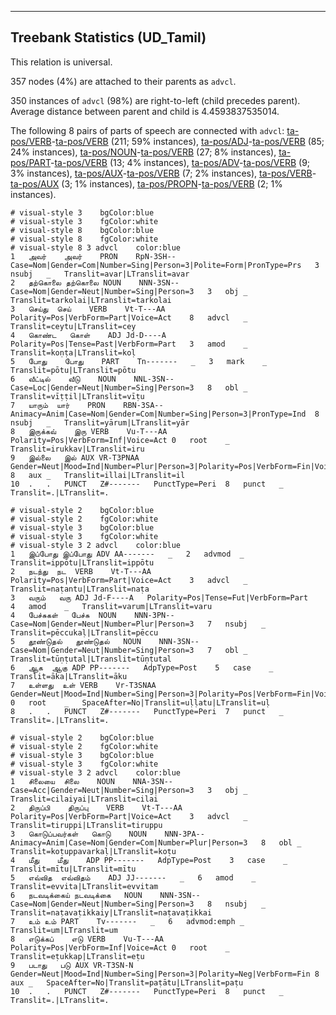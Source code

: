 

--------------------------------------------------------------------------------

## Treebank Statistics (UD_Tamil)

This relation is universal.

357 nodes (4%) are attached to their parents as `advcl`.

350 instances of `advcl` (98%) are right-to-left (child precedes parent).
Average distance between parent and child is 4.4593837535014.

The following 8 pairs of parts of speech are connected with `advcl`: [ta-pos/VERB]()-[ta-pos/VERB]() (211; 59% instances), [ta-pos/ADJ]()-[ta-pos/VERB]() (85; 24% instances), [ta-pos/NOUN]()-[ta-pos/VERB]() (27; 8% instances), [ta-pos/PART]()-[ta-pos/VERB]() (13; 4% instances), [ta-pos/ADV]()-[ta-pos/VERB]() (9; 3% instances), [ta-pos/AUX]()-[ta-pos/VERB]() (7; 2% instances), [ta-pos/VERB]()-[ta-pos/AUX]() (3; 1% instances), [ta-pos/PROPN]()-[ta-pos/VERB]() (2; 1% instances).


~~~ conllu
# visual-style 3	bgColor:blue
# visual-style 3	fgColor:white
# visual-style 8	bgColor:blue
# visual-style 8	fgColor:white
# visual-style 8 3 advcl	color:blue
1	அவர்	அவர்	PRON	RpN-3SH--	Case=Nom|Gender=Com|Number=Sing|Person=3|Polite=Form|PronType=Prs	3	nsubj	_	Translit=avar|LTranslit=avar
2	தற்கொலை	தற்கொலை	NOUN	NNN-3SN--	Case=Nom|Gender=Neut|Number=Sing|Person=3	3	obj	_	Translit=tarkolai|LTranslit=tarkolai
3	செய்து	செய்	VERB	Vt-T---AA	Polarity=Pos|VerbForm=Part|Voice=Act	8	advcl	_	Translit=ceytu|LTranslit=cey
4	கொண்ட	கொள்	ADJ	Jd-D----A	Polarity=Pos|Tense=Past|VerbForm=Part	3	amod	_	Translit=koṇṭa|LTranslit=koḷ
5	போது	போது	PART	Tn-------	_	3	mark	_	Translit=pōtu|LTranslit=pōtu
6	வீட்டில்	வீடு	NOUN	NNL-3SN--	Case=Loc|Gender=Neut|Number=Sing|Person=3	8	obl	_	Translit=vīṭṭil|LTranslit=vīṭu
7	யாரும்	யார்	PRON	RBN-3SA--	Animacy=Anim|Case=Nom|Gender=Com|Number=Sing|Person=3|PronType=Ind	8	nsubj	_	Translit=yārum|LTranslit=yār
8	இருக்கவ்	இரு	VERB	Vu-T---AA	Polarity=Pos|VerbForm=Inf|Voice=Act	0	root	_	Translit=irukkav|LTranslit=iru
9	இல்லை	இல்	AUX	VR-T3PNAA	Gender=Neut|Mood=Ind|Number=Plur|Person=3|Polarity=Pos|VerbForm=Fin|Voice=Act	8	aux	_	Translit=illai|LTranslit=il
10	.	.	PUNCT	Z#-------	PunctType=Peri	8	punct	_	Translit=.|LTranslit=.

~~~


~~~ conllu
# visual-style 2	bgColor:blue
# visual-style 2	fgColor:white
# visual-style 3	bgColor:blue
# visual-style 3	fgColor:white
# visual-style 3 2 advcl	color:blue
1	இப்போது	இப்போது	ADV	AA-------	_	2	advmod	_	Translit=ippōtu|LTranslit=ippōtu
2	நடந்து	நட	VERB	Vt-T---AA	Polarity=Pos|VerbForm=Part|Voice=Act	3	advcl	_	Translit=naṭantu|LTranslit=naṭa
3	வரும்	வரு	ADJ	Jd-F----A	Polarity=Pos|Tense=Fut|VerbForm=Part	4	amod	_	Translit=varum|LTranslit=varu
4	பேச்சுகள்	பேச்சு	NOUN	NNN-3PN--	Case=Nom|Gender=Neut|Number=Plur|Person=3	7	nsubj	_	Translit=pēccukaḷ|LTranslit=pēccu
5	தூண்டுதல்	தூண்டுதல்	NOUN	NNN-3SN--	Case=Nom|Gender=Neut|Number=Sing|Person=3	7	obl	_	Translit=tūṇṭutal|LTranslit=tūṇṭutal
6	ஆக	ஆகு	ADP	PP-------	AdpType=Post	5	case	_	Translit=āka|LTranslit=āku
7	உள்ளது	உள்	VERB	Vr-T3SNAA	Gender=Neut|Mood=Ind|Number=Sing|Person=3|Polarity=Pos|VerbForm=Fin|Voice=Act	0	root	_	SpaceAfter=No|Translit=uḷḷatu|LTranslit=uḷ
8	.	.	PUNCT	Z#-------	PunctType=Peri	7	punct	_	Translit=.|LTranslit=.

~~~


~~~ conllu
# visual-style 2	bgColor:blue
# visual-style 2	fgColor:white
# visual-style 3	bgColor:blue
# visual-style 3	fgColor:white
# visual-style 3 2 advcl	color:blue
1	சிலையை	சிலை	NOUN	NNA-3SN--	Case=Acc|Gender=Neut|Number=Sing|Person=3	3	obj	_	Translit=cilaiyai|LTranslit=cilai
2	திருப்பி	திருப்பு	VERB	Vt-T---AA	Polarity=Pos|VerbForm=Part|Voice=Act	3	advcl	_	Translit=tiruppi|LTranslit=tiruppu
3	கொடுப்பவர்கள்	கொடு	NOUN	NNN-3PA--	Animacy=Anim|Case=Nom|Gender=Com|Number=Plur|Person=3	8	obl	_	Translit=koṭuppavarkaḷ|LTranslit=koṭu
4	மீது	மீது	ADP	PP-------	AdpType=Post	3	case	_	Translit=mītu|LTranslit=mītu
5	எவ்வித	எவ்விதம்	ADJ	JJ-------	_	6	amod	_	Translit=evvita|LTranslit=evvitam
6	நடவடிக்கைய்	நடவடிக்கை	NOUN	NNN-3SN--	Case=Nom|Gender=Neut|Number=Sing|Person=3	8	nsubj	_	Translit=naṭavaṭikkaiy|LTranslit=naṭavaṭikkai
7	உம்	உம்	PART	Tv-------	_	6	advmod:emph	_	Translit=um|LTranslit=um
8	எடுக்கப்	எடு	VERB	Vu-T---AA	Polarity=Pos|VerbForm=Inf|Voice=Act	0	root	_	Translit=eṭukkap|LTranslit=eṭu
9	படாது	படு	AUX	VR-T3SN-N	Gender=Neut|Mood=Ind|Number=Sing|Person=3|Polarity=Neg|VerbForm=Fin	8	aux	_	SpaceAfter=No|Translit=paṭātu|LTranslit=paṭu
10	.	.	PUNCT	Z#-------	PunctType=Peri	8	punct	_	Translit=.|LTranslit=.

~~~


